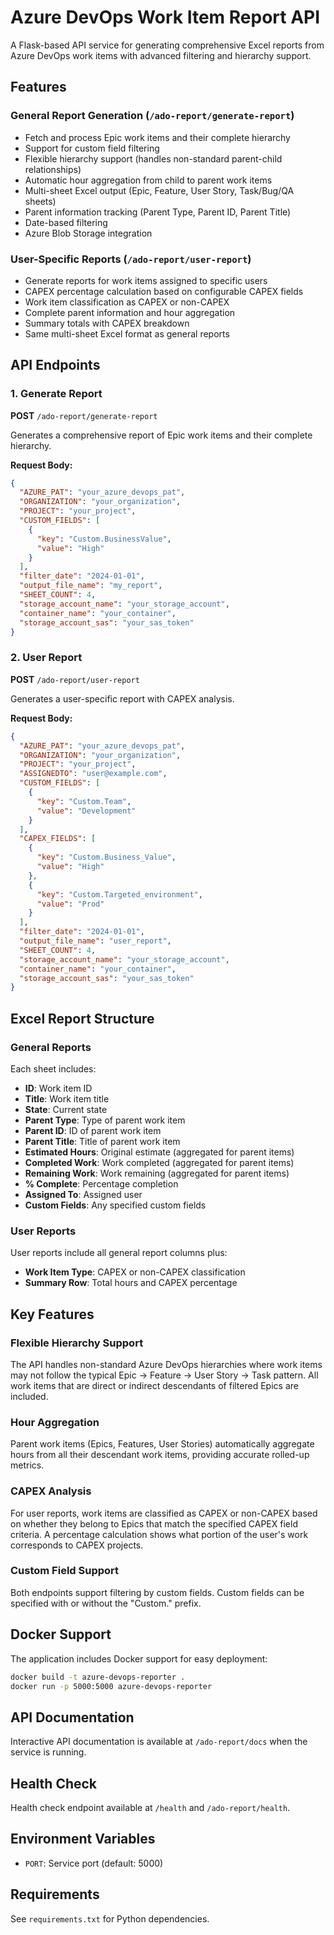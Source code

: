 
# Azure DevOps Work Item Report API

A Flask-based API service for generating comprehensive Excel reports from Azure DevOps work items with advanced filtering and hierarchy support.

## Features

### General Report Generation (`/ado-report/generate-report`)
- Fetch and process Epic work items and their complete hierarchy
- Support for custom field filtering
- Flexible hierarchy support (handles non-standard parent-child relationships)
- Automatic hour aggregation from child to parent work items
- Multi-sheet Excel output (Epic, Feature, User Story, Task/Bug/QA sheets)
- Parent information tracking (Parent Type, Parent ID, Parent Title)
- Date-based filtering
- Azure Blob Storage integration

### User-Specific Reports (`/ado-report/user-report`)
- Generate reports for work items assigned to specific users
- CAPEX percentage calculation based on configurable CAPEX fields
- Work item classification as CAPEX or non-CAPEX
- Complete parent information and hour aggregation
- Summary totals with CAPEX breakdown
- Same multi-sheet Excel format as general reports

## API Endpoints

### 1. Generate Report
**POST** `/ado-report/generate-report`

Generates a comprehensive report of Epic work items and their complete hierarchy.

**Request Body:**
```json
{
  "AZURE_PAT": "your_azure_devops_pat",
  "ORGANIZATION": "your_organization",
  "PROJECT": "your_project",
  "CUSTOM_FIELDS": [
    {
      "key": "Custom.BusinessValue",
      "value": "High"
    }
  ],
  "filter_date": "2024-01-01",
  "output_file_name": "my_report",
  "SHEET_COUNT": 4,
  "storage_account_name": "your_storage_account",
  "container_name": "your_container",
  "storage_account_sas": "your_sas_token"
}
```

### 2. User Report
**POST** `/ado-report/user-report`

Generates a user-specific report with CAPEX analysis.

**Request Body:**
```json
{
  "AZURE_PAT": "your_azure_devops_pat",
  "ORGANIZATION": "your_organization",
  "PROJECT": "your_project",
  "ASSIGNEDTO": "user@example.com",
  "CUSTOM_FIELDS": [
    {
      "key": "Custom.Team",
      "value": "Development"
    }
  ],
  "CAPEX_FIELDS": [
    {
      "key": "Custom.Business_Value",
      "value": "High"
    },
    {
      "key": "Custom.Targeted_environment",
      "value": "Prod"
    }
  ],
  "filter_date": "2024-01-01",
  "output_file_name": "user_report",
  "SHEET_COUNT": 4,
  "storage_account_name": "your_storage_account",
  "container_name": "your_container",
  "storage_account_sas": "your_sas_token"
}
```

## Excel Report Structure

### General Reports
Each sheet includes:
- **ID**: Work item ID
- **Title**: Work item title
- **State**: Current state
- **Parent Type**: Type of parent work item
- **Parent ID**: ID of parent work item
- **Parent Title**: Title of parent work item
- **Estimated Hours**: Original estimate (aggregated for parent items)
- **Completed Work**: Work completed (aggregated for parent items)
- **Remaining Work**: Work remaining (aggregated for parent items)
- **% Complete**: Percentage completion
- **Assigned To**: Assigned user
- **Custom Fields**: Any specified custom fields

### User Reports
User reports include all general report columns plus:
- **Work Item Type**: CAPEX or non-CAPEX classification
- **Summary Row**: Total hours and CAPEX percentage

## Key Features

### Flexible Hierarchy Support
The API handles non-standard Azure DevOps hierarchies where work items may not follow the typical Epic → Feature → User Story → Task pattern. All work items that are direct or indirect descendants of filtered Epics are included.

### Hour Aggregation
Parent work items (Epics, Features, User Stories) automatically aggregate hours from all their descendant work items, providing accurate rolled-up metrics.

### CAPEX Analysis
For user reports, work items are classified as CAPEX or non-CAPEX based on whether they belong to Epics that match the specified CAPEX field criteria. A percentage calculation shows what portion of the user's work corresponds to CAPEX projects.

### Custom Field Support
Both endpoints support filtering by custom fields. Custom fields can be specified with or without the "Custom." prefix.

## Docker Support

The application includes Docker support for easy deployment:

```bash
docker build -t azure-devops-reporter .
docker run -p 5000:5000 azure-devops-reporter
```

## API Documentation

Interactive API documentation is available at `/ado-report/docs` when the service is running.

## Health Check

Health check endpoint available at `/health` and `/ado-report/health`.

## Environment Variables

- `PORT`: Service port (default: 5000)

## Requirements

See `requirements.txt` for Python dependencies.
